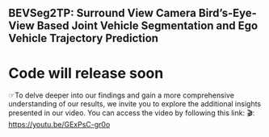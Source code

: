 ## BEVSeg2TP: Surround View Camera Bird’s-Eye-View Based Joint Vehicle Segmentation and Ego Vehicle Trajectory Prediction

# Code will release soon 

☞To delve deeper into our findings and gain a more comprehensive understanding of our results, we invite you to explore the additional insights presented in our video. You can access the video by following this link:
🎬: https://youtu.be/GExPsC-gr0o



